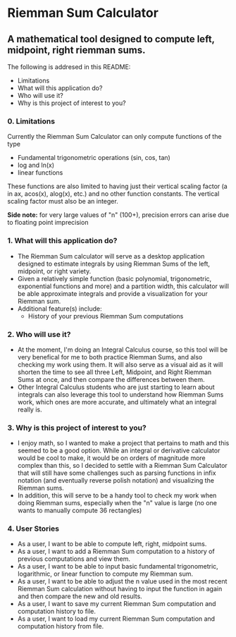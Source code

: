 # Riemman Sum Calculator

## A mathematical tool designed to compute left, midpoint, right riemman sums.

The following is addresed in this README:
- Limitations
- What will this application do?
- Who will use it?
- Why is this project of interest to you?

### 0. Limitations

Currently the Riemman Sum Calculator can only compute functions of the type
- Fundamental trigonometric operations (sin, cos, tan)
- log and ln(x)
- linear functions 

These functions are also limited to having just their vertical
scaling factor (a in ax, acos(x), alog(x), etc.) and no other function constants. The vertical scaling factor must also be an integer.

**Side note:** for very large values of "n" (100+), precision errors can arise due to floating point imprecision



### 1. What will this application do?

- The Riemman Sum calculator will serve as a desktop application designed to estimate integrals by using Riemman Sums of the left, midpoint, or right variety. 
- Given a relatively simple function (basic polynomial, trigonometric, exponential functions and more) and a partition width, this calculator will be able approximate integrals and provide a visualization for your Riemman sum.
- Additional feature(s) include:
    - History of your previous Riemman Sum computations

### 2. Who will use it?

- At the moment, I'm doing an Integral Calculus course, so this tool will be very benefical for me to both practice Riemman Sums, and also checking my work using them. It will also serve as a visual aid as it will shorten the time to see all three Left, Midpoint, and Right Riemman Sums at once, and then compare the differences between them.
- Other Integral Calculus students who are just starting to learn about integrals can also leverage this tool to understand how Riemman Sums work, which ones are more accurate, and ultimately what an integral really is.

### 3. Why is this project of interest to you?

- I enjoy math, so I wanted to make a project that pertains to math and this seemed to be a good option. While an integral or derivative calculator would be cool to make, it would be on orders of magnitude more
  complex than this, so I decided to settle with a Riemman Sum Calculator that will still have some challenges such as parsing functions in infix notation (and eventually reverse polish notation) and visualizing the Riemman sums. 
- In addition, this will serve to be a handy tool to check my work when doing Riemman sums, especially when the "n" value is large (no one wants to manually compute 36 rectangles)

### 4. User Stories

- As a user, I want to be able to compute left, right, midpoint sums.
- As a user, I want to add a Riemman Sum computation to a history of previous computations and view them.
- As a user, I want to be able to input basic fundamental trigonometric, logarithmic, or linear function to compute my Riemman sum.
- As a user, I want to be able to adjust the n value used in the most recent Riemman Sum calculation without having to input the function in again and then compare the new and old results.
- As a user, I want to save my current Riemman Sum computation and computation history to file.
- As a user, I want to load my current Riemman Sum computation and computation history from file.

